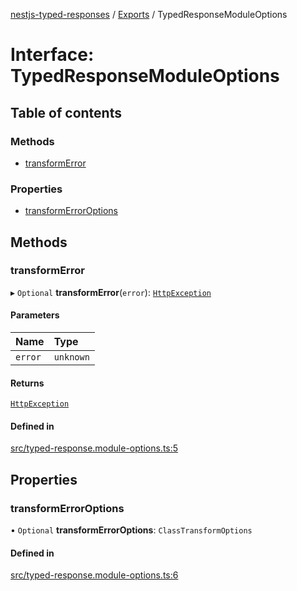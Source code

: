 [nestjs-typed-responses](../README.md) / [Exports](../modules.md) / TypedResponseModuleOptions

# Interface: TypedResponseModuleOptions

## Table of contents

### Methods

- [transformError](TypedResponseModuleOptions.md#transformerror)

### Properties

- [transformErrorOptions](TypedResponseModuleOptions.md#transformerroroptions)

## Methods

### transformError

▸ `Optional` **transformError**(`error`): [`HttpException`](../classes/HttpException.md)

#### Parameters

| Name | Type |
| :------ | :------ |
| `error` | `unknown` |

#### Returns

[`HttpException`](../classes/HttpException.md)

#### Defined in

[src/typed-response.module-options.ts:5](https://github.com/igrek8/nestjs-typed-responses/blob/9265976/src/typed-response.module-options.ts#L5)

## Properties

### transformErrorOptions

• `Optional` **transformErrorOptions**: `ClassTransformOptions`

#### Defined in

[src/typed-response.module-options.ts:6](https://github.com/igrek8/nestjs-typed-responses/blob/9265976/src/typed-response.module-options.ts#L6)
